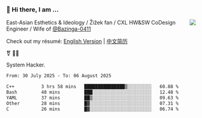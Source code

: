 ### 👋 Hi there, I am ...

<img align="right" src="https://github-readme-stats.vercel.app/api?username=vickiegpt&show_icons=true&icon_color=0366d6&bg_color=ffffff&hide_title=true" />

East-Asian Esthetics & Ideology / Žižek fan / CXL HW&SW CoDesign Engineer / Wife of [@Bazinga-0411](https://bazinga-0411.github.io/)

Check out my résumé: [English Version](http://asplos.dev/) | [中文简历](http://asplos.dev/CN.html)

⚧️ 
🏳️‍⚧️ 

System Hacker.


<!--START_SECTION:waka-->

```txt
From: 30 July 2025 - To: 06 August 2025

C++          3 hrs 58 mins   ███████████████▒░░░░░░░░░   60.88 %
Bash         48 mins         ███░░░░░░░░░░░░░░░░░░░░░░   12.48 %
YAML         37 mins         ██▒░░░░░░░░░░░░░░░░░░░░░░   09.63 %
Other        28 mins         █▓░░░░░░░░░░░░░░░░░░░░░░░   07.31 %
C            26 mins         █▓░░░░░░░░░░░░░░░░░░░░░░░   06.74 %
```

<!--END_SECTION:waka-->
